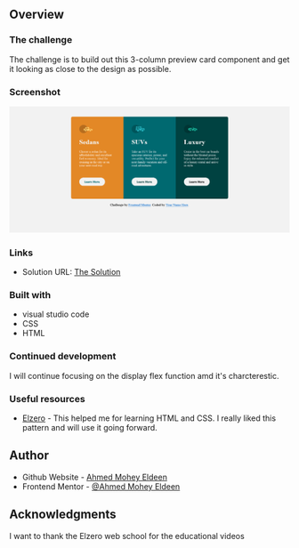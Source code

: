 ## Overview

### The challenge

The challenge is to build out this 3-column preview card component and get it looking as close to the design as possible.

### Screenshot

![](screenshot.png)

### Links

- Solution URL: [The Solution](https://github.com/Ahmed-Mohey-Eldeen/Frontend-Mentor/tree/main/3-column-preview-card-component-main)

### Built with

- visual studio code
- CSS
- HTML

### Continued development

I will continue focusing on the display flex function amd it's charcterestic.

### Useful resources

- [Elzero](https://elzero.org/) - This helped me for learning HTML and CSS. I really liked this pattern and will use it going forward.

## Author

- Github Website - [Ahmed Mohey Eldeen](https://github.com/Ahmed-Mohey-Eldeen/Frontend-Mentor)
- Frontend Mentor - [@Ahmed Mohey Eldeen](https://www.frontendmentor.io/profile/Ahmed-Mohey-Eldeen)

## Acknowledgments

I want to thank the Elzero web school for the educational videos
